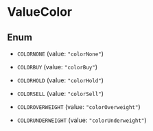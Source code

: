 

# ValueColor

## Enum


* `COLORNONE` (value: `"colorNone"`)

* `COLORBUY` (value: `"colorBuy"`)

* `COLORHOLD` (value: `"colorHold"`)

* `COLORSELL` (value: `"colorSell"`)

* `COLOROVERWEIGHT` (value: `"colorOverweight"`)

* `COLORUNDERWEIGHT` (value: `"colorUnderweight"`)



